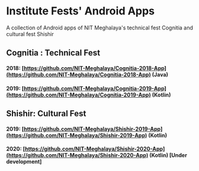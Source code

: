 # Institute Fests' Android Apps
A collection of Android apps of NIT Meghalaya's technical fest Cognitia and cultural fest Shishir

## Cognitia : Technical Fest

#### 2018: [https://github.com/NIT-Meghalaya/Cognitia-2018-App](https://github.com/NIT-Meghalaya/Cognitia-2018-App) **(Java)**
#### 2019: [https://github.com/NIT-Meghalaya/Cognitia-2019-App](https://github.com/NIT-Meghalaya/Cognitia-2019-App) **(Kotlin)**

## Shishir: Cultural Fest

#### 2019: [https://github.com/NIT-Meghalaya/Shishir-2019-App](https://github.com/NIT-Meghalaya/Shishir-2019-App) **(Kotlin)**
#### 2020: [https://github.com/NIT-Meghalaya/Shishir-2020-App](https://github.com/NIT-Meghalaya/Shishir-2020-App) **(Kotlin)** [Under development]
